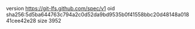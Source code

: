 version https://git-lfs.github.com/spec/v1
oid sha256:5d5ba644763c794a2c0d52da9bd9535b0f41558bbc20d48148a01841cee42e28
size 3952
